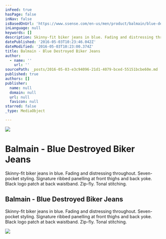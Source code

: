```yaml
---
inFeed: true
hasPage: false
inNav: false
isBasedOnUrl: 'https://www.ssense.com/en-us/men/product/balmain/blue-destroyed-biker-jeans/1393953?utm_source=2178999&utm_medium=affiliate&utm_campaign=generic&utm_term=10569670'
inLanguage: null
keywords: []
description: Skinny-fit biker jeans in blue. Fading and distressing throughout. Seven-pocket styling. Signature ribbed panelling at front thighs and back yoke. Black logo patch at back waistband. Zip-fly. Tonal stitching.
datePublished: '2016-05-03T10:23:46.042Z'
dateModified: '2016-05-03T10:23:00.374Z'
title: Balmain - Blue Destroyed Biker Jeans
author:
  - name: ''
    url: ''
sourcePath: _posts/2016-05-03-e3c94096-21d1-4079-bced-55151bcbe60e.md
published: true
authors: []
publisher:
  name: null
  domain: null
  url: null
  favicon: null
starred: false
_type: MediaObject

---
```

![](https://s3-us-west-2.amazonaws.com/the-grid-img/p/5d94dbef91abcb97517021b5fb6d96ec4fc31ee3.jpg)

# Balmain - Blue Destroyed Biker Jeans

Skinny-fit biker jeans in blue. Fading and distressing throughout. Seven-pocket styling. Signature ribbed panelling at front thighs and back yoke. Black logo patch at back waistband. Zip-fly. Tonal stitching.

<article style=""><h1>Balmain - Blue Destroyed Biker Jeans</h1><p>Skinny-fit biker jeans in blue. Fading and distressing throughout. Seven-pocket styling. Signature ribbed panelling at front thighs and back yoke. Black logo patch at back waistband. Zip-fly. Tonal stitching.</p><img src="https://s3-us-west-2.amazonaws.com/the-grid-img/p/29c44740869ba890fea1fe59cd274a282d2c584b.jpg" /></article>